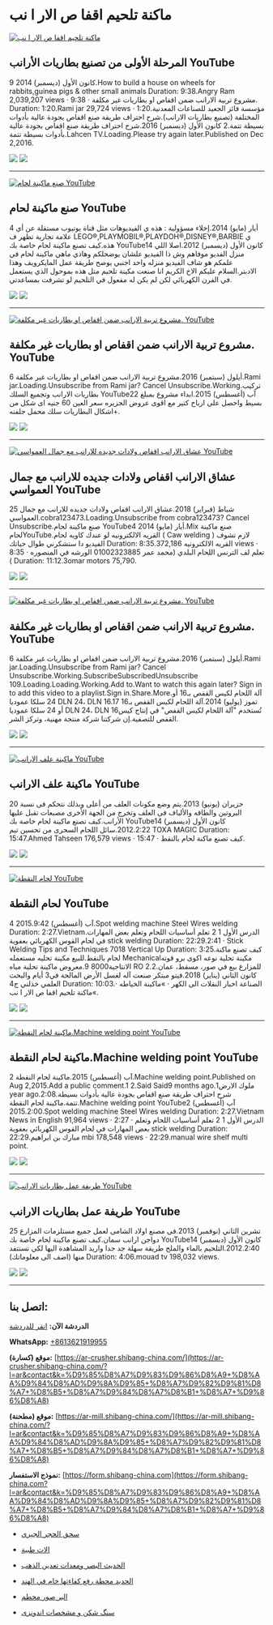 # ماكنة تلحيم اقفا ص الار ا نب

<a href="https://swt.shibang-china.com/?l=ar&img&k=%D9%85%D8%A7%D9%83%D9%86%D8%A9+%D8%AA%D9%84%D8%AD%D9%8A%D9%85+%D8%A7%D9%82%D9%81%D8%A7+%D8%B5+%D8%A7%D9%84%D8%A7%D8%B1+%D8%A7+%D9%86%D8%A8" target="_blank">![ماكنة تلحيم اقفا ص الار ا نب](http://static.shibang-china.com/all-800x300/1172.jpg)</a>

## المرحلة الأولى من تصنيع بطاريات الأرانب YouTube
9 كانون الأول (ديسمبر) 2014.How to build a house on wheels for rabbits,guinea pigs &amp; other small animals Duration: 9:38.Angry Ram 2,039,207 views &middot; 9:38 &middot; مشروع تربية الارانب ضمن اقفاص او بطاريات غير مكلفة. Duration: 1:20.Rami jar 29,724 views &middot; 1:20.مؤسسة فائز الجعيد للصناعات المعدنية المختلفة (تصنيع بطاريات الارانب).شرح احتراف طريقة صنع اقفاص بجودة عالية بأدوات بسيطة تتمة.2 كانون الأول (ديسمبر) 2016.شرح احتراف طريقة صنع اقفاص بجودة عالية بأدوات بسيطة تتمة.Lahcen TV.Loading.Please try again later.Published on Dec 2,2016.


<a href="https://whatsapp.shibangsoft.com/WhatsApp.php" target="_blank" title="WhatsApp">![](http://static.shibang-china.com/icon/whatsapp.png)</a> <a href="https://swt.shibang-china.com/?l=ar&icon&k=%D9%85%D8%A7%D9%83%D9%86%D8%A9+%D8%AA%D9%84%D8%AD%D9%8A%D9%85+%D8%A7%D9%82%D9%81%D8%A7+%D8%B5+%D8%A7%D9%84%D8%A7%D8%B1+%D8%A7+%D9%86%D8%A8" target="_blank">![](http://static.shibang-china.com/icon/chat-ar.png)</a>

---

<a href="https://swt.shibang-china.com/?l=ar&img&k=%D9%85%D8%A7%D9%83%D9%86%D8%A9+%D8%AA%D9%84%D8%AD%D9%8A%D9%85+%D8%A7%D9%82%D9%81%D8%A7+%D8%B5+%D8%A7%D9%84%D8%A7%D8%B1+%D8%A7+%D9%86%D8%A8" target="_blank">![صنع ماكينة لحام YouTube](http://static.shibang-china.com/all-800x300/1212.jpg)</a>

## صنع ماكينة لحام YouTube
4 أيار (مايو) 2014.إخلاء مسؤولية : هذه ي الفيديوهات مثل قناة يوتيوب مستقلة عن أي علامة تجارية تظهر ف LEGO®,PLAYMOBIL®,PLAYDOH®,DISNEY®,BARBIE ي هذه.كيف تصنع ماكينة لحام خاصة بك YouTube14 كانون الأول (ديسمبر) 2012.اصلا اللي منزل الفديو موفاهم وش ذا الفيديو علشان يوضحلكم وهاذي ماهي ماكينة لحام في علمكم هو شاف الفيديو منزله واحد اجنبي يوضح طريقة عمل المايكرويف وهذا الادبتر.السلام عليكم الاخ الكريم انا صنعت مكينة تلحيم متل هذه بموحول الذي يستعمل في الفرن الكهربائي لكن لم يكن له مفعول في التلحيم لو تشرفت بمساعدتي.


<a href="https://whatsapp.shibangsoft.com/WhatsApp.php" target="_blank" title="WhatsApp">![](http://static.shibang-china.com/icon/whatsapp.png)</a> <a href="https://swt.shibang-china.com/?l=ar&icon&k=%D9%85%D8%A7%D9%83%D9%86%D8%A9+%D8%AA%D9%84%D8%AD%D9%8A%D9%85+%D8%A7%D9%82%D9%81%D8%A7+%D8%B5+%D8%A7%D9%84%D8%A7%D8%B1+%D8%A7+%D9%86%D8%A8" target="_blank">![](http://static.shibang-china.com/icon/chat-ar.png)</a>

---

<a href="https://swt.shibang-china.com/?l=ar&img&k=%D9%85%D8%A7%D9%83%D9%86%D8%A9+%D8%AA%D9%84%D8%AD%D9%8A%D9%85+%D8%A7%D9%82%D9%81%D8%A7+%D8%B5+%D8%A7%D9%84%D8%A7%D8%B1+%D8%A7+%D9%86%D8%A8" target="_blank">![مشروع تربية الارانب ضمن اقفاص او بطاريات غير مكلفة. YouTube](http://static.shibang-china.com/all-800x300/709.jpg)</a>

## مشروع تربية الارانب ضمن اقفاص او بطاريات غير مكلفة. YouTube
6 أيلول (سبتمبر) 2016.مشروع تربية الارانب ضمن اقفاص او بطاريات غير مكلفة.Rami jar.Loading.Unsubscribe from Rami jar? Cancel Unsubscribe.Working.تركيب بطاريات الارانب وتجميع السلك YouTube22 آب (أغسطس) 2015.ابداء مشروع بمبلغ بسيط واحصل على ارباح كتير مع اقوى عروض الجزيره سعر العين 60 جنيه اى شكل من اشكال البطاريات سلك محمل جلفنه+.


<a href="https://whatsapp.shibangsoft.com/WhatsApp.php" target="_blank" title="WhatsApp">![](http://static.shibang-china.com/icon/whatsapp.png)</a> <a href="https://swt.shibang-china.com/?l=ar&icon&k=%D9%85%D8%A7%D9%83%D9%86%D8%A9+%D8%AA%D9%84%D8%AD%D9%8A%D9%85+%D8%A7%D9%82%D9%81%D8%A7+%D8%B5+%D8%A7%D9%84%D8%A7%D8%B1+%D8%A7+%D9%86%D8%A8" target="_blank">![](http://static.shibang-china.com/icon/chat-ar.png)</a>

---

<a href="https://swt.shibang-china.com/?l=ar&img&k=%D9%85%D8%A7%D9%83%D9%86%D8%A9+%D8%AA%D9%84%D8%AD%D9%8A%D9%85+%D8%A7%D9%82%D9%81%D8%A7+%D8%B5+%D8%A7%D9%84%D8%A7%D8%B1+%D8%A7+%D9%86%D8%A8" target="_blank">![عشاق الارانب اقفاص ولادات جديده للارانب مع جمال العمواسي YouTube](http://static.shibang-china.com/all-800x300/223.jpg)</a>

## عشاق الارانب اقفاص ولادات جديده للارانب مع جمال العمواسي YouTube
25 شباط (فبراير) 2018.عشاق الارانب اقفاص ولادات جديده للارانب مع جمال العمواسي.cobra123473.Loading.Unsubscribe from cobra123473? Cancel Unsubscribe.صنع ماكينة لحام YouTube4 أيار (مايو) 2014.Mix صنع ماكينة لحامYouTube.القريه الالكترونيه لو عندك كاويه لحام ( Caw welding ) لازم تشوف الفيديو دا ستشكرني طوال حياتك Duration: 8:35.القريه الالكترونيه 372,186 views &middot; 8:35 &middot; تعلم لف الترنس اللحام البلدي (محمد عمر 01002323885 الورشه في المنصوره ) Duration: 11:12.3omar motors 75,790.


<a href="https://whatsapp.shibangsoft.com/WhatsApp.php" target="_blank" title="WhatsApp">![](http://static.shibang-china.com/icon/whatsapp.png)</a> <a href="https://swt.shibang-china.com/?l=ar&icon&k=%D9%85%D8%A7%D9%83%D9%86%D8%A9+%D8%AA%D9%84%D8%AD%D9%8A%D9%85+%D8%A7%D9%82%D9%81%D8%A7+%D8%B5+%D8%A7%D9%84%D8%A7%D8%B1+%D8%A7+%D9%86%D8%A8" target="_blank">![](http://static.shibang-china.com/icon/chat-ar.png)</a>

---

<a href="https://swt.shibang-china.com/?l=ar&img&k=%D9%85%D8%A7%D9%83%D9%86%D8%A9+%D8%AA%D9%84%D8%AD%D9%8A%D9%85+%D8%A7%D9%82%D9%81%D8%A7+%D8%B5+%D8%A7%D9%84%D8%A7%D8%B1+%D8%A7+%D9%86%D8%A8" target="_blank">![مشروع تربية الارانب ضمن اقفاص او بطاريات غير مكلفة. YouTube](http://static.shibang-china.com/all-800x300/959.jpg)</a>

## مشروع تربية الارانب ضمن اقفاص او بطاريات غير مكلفة. YouTube
6 أيلول (سبتمبر) 2016.مشروع تربية الارانب ضمن اقفاص او بطاريات غير مكلفة.Rami jar.Loading.Unsubscribe from Rami jar? Cancel Unsubscribe.Working.SubscribeSubscribedUnsubscribe 109.Loading.Loading.Working.Add to.Want to watch this again later? Sign in to add this video to a playlist.Sign in.Share.More.آلة اللحام لكيس القفص بـ16 أو 24 سلكا عموديا DLN 24، DLN 16.17 تموز (يوليو) 2014.آلة اللحام لكيس القفص بـ16 أو 24 سلكا عموديا DLN 24، DLN 16تُستخدم &quot;آلة اللحام لكيس القفص&quot; في إنتاج كيس القفص للتصفية.إن شركتنا شركة منتجة مهنية، وتركز الشر.


<a href="https://whatsapp.shibangsoft.com/WhatsApp.php" target="_blank" title="WhatsApp">![](http://static.shibang-china.com/icon/whatsapp.png)</a> <a href="https://swt.shibang-china.com/?l=ar&icon&k=%D9%85%D8%A7%D9%83%D9%86%D8%A9+%D8%AA%D9%84%D8%AD%D9%8A%D9%85+%D8%A7%D9%82%D9%81%D8%A7+%D8%B5+%D8%A7%D9%84%D8%A7%D8%B1+%D8%A7+%D9%86%D8%A8" target="_blank">![](http://static.shibang-china.com/icon/chat-ar.png)</a>

---

<a href="https://swt.shibang-china.com/?l=ar&img&k=%D9%85%D8%A7%D9%83%D9%86%D8%A9+%D8%AA%D9%84%D8%AD%D9%8A%D9%85+%D8%A7%D9%82%D9%81%D8%A7+%D8%B5+%D8%A7%D9%84%D8%A7%D8%B1+%D8%A7+%D9%86%D8%A8" target="_blank">![ماكينة علف الارانب YouTube](http://static.shibang-china.com/all-800x300/782.jpg)</a>

## ماكينة علف الارانب YouTube
20 حزيران (يونيو) 2013.يتم وضع مكونات العلف من أعلى وبذلك نتحكم فى نسبة البروتين والطاقه والألياف فى العلف وتخرج من الجهة الأخرى مصبعات تقبل عليها الأرانب.كيف تصنع ماكينة لحام خاصة بك YouTube14 كانون الأول (ديسمبر) 2012.2:22.سائل اللحام السحرى من تحسين تيم TOXA MAGIC Duration: 15:47.Ahmed Tahseen 176,579 views &middot; 15:47 &middot; كيف تصنع ماكنة لحام بالنقط.


<a href="https://whatsapp.shibangsoft.com/WhatsApp.php" target="_blank" title="WhatsApp">![](http://static.shibang-china.com/icon/whatsapp.png)</a> <a href="https://swt.shibang-china.com/?l=ar&icon&k=%D9%85%D8%A7%D9%83%D9%86%D8%A9+%D8%AA%D9%84%D8%AD%D9%8A%D9%85+%D8%A7%D9%82%D9%81%D8%A7+%D8%B5+%D8%A7%D9%84%D8%A7%D8%B1+%D8%A7+%D9%86%D8%A8" target="_blank">![](http://static.shibang-china.com/icon/chat-ar.png)</a>

---

<a href="https://swt.shibang-china.com/?l=ar&img&k=%D9%85%D8%A7%D9%83%D9%86%D8%A9+%D8%AA%D9%84%D8%AD%D9%8A%D9%85+%D8%A7%D9%82%D9%81%D8%A7+%D8%B5+%D8%A7%D9%84%D8%A7%D8%B1+%D8%A7+%D9%86%D8%A8" target="_blank">![لحام النقطة YouTube](http://static.shibang-china.com/all-800x300/532.jpg)</a>

## لحام النقطة YouTube
4 آب (أغسطس) 2015.9:42.Spot welding machine Steel Wires welding Duration: 2:27.Vietnam.الدرس الأول 1 2 تعلم أساسيات اللحام وتعلم بعض المهارات في لحام القوس الكهربائي بعفوية stick welding Duration: 22:29.2:41 &middot; Stick Welding Tips and Techniques 7018 Vertical Up Duration: 3:25.كيف تصنع ماكنة لحام بالنقط.للبيع مكينة تحليه مستعمله Mechanicalمكينة تحلية نوعه اكوى برو قوته الانتاجية8000 9.معروض ماكينة تحلية مياه RO للمزارع بيع في صور، مسقط، عمان.2.2 كانون الثاني (يناير) 2018.فيتو مبتكر صنعت آله لغسل الأرض المالحة في3 أيام والبحث العلمي خذلني ج4 Duration: 10:03.الصناعة اخبار النقلات الى الكهر &middot; »ماكينة الخياطه &middot; »ماكنة تلحيم اقفا ص الار ا نب.


<a href="https://whatsapp.shibangsoft.com/WhatsApp.php" target="_blank" title="WhatsApp">![](http://static.shibang-china.com/icon/whatsapp.png)</a> <a href="https://swt.shibang-china.com/?l=ar&icon&k=%D9%85%D8%A7%D9%83%D9%86%D8%A9+%D8%AA%D9%84%D8%AD%D9%8A%D9%85+%D8%A7%D9%82%D9%81%D8%A7+%D8%B5+%D8%A7%D9%84%D8%A7%D8%B1+%D8%A7+%D9%86%D8%A8" target="_blank">![](http://static.shibang-china.com/icon/chat-ar.png)</a>

---

<a href="https://swt.shibang-china.com/?l=ar&img&k=%D9%85%D8%A7%D9%83%D9%86%D8%A9+%D8%AA%D9%84%D8%AD%D9%8A%D9%85+%D8%A7%D9%82%D9%81%D8%A7+%D8%B5+%D8%A7%D9%84%D8%A7%D8%B1+%D8%A7+%D9%86%D8%A8" target="_blank">![ماكينة لحام النقطة.Machine welding point YouTube](http://static.shibang-china.com/all-800x300/1382.jpg)</a>

## ماكينة لحام النقطة.Machine welding point YouTube
2 آب (أغسطس) 2015.ماكينة لحام النقطة.Machine welding point.Published on Aug 2,2015.Add a public comment.1 2.Said Said9 months ago.ملوك الارض1 year ago.2:08.شرح احتراف طريقة صنع اقفاص بجودة عالية بأدوات بسيطة تتمة.ماكينة لحام النقطة.Machine welding point YouTube2 آب (أغسطس) 2015.2:00.Spot welding machine Steel Wires welding Duration: 2:27.Vietnam News in English 91,964 views &middot; 2:27 &middot; الدرس الأول 1 2 تعلم أساسيات اللحام وتعلم بعض المهارات في لحام القوس الكهربائي بعفوية stick welding Duration: 22:29.مبارك بن ابراهيم mbi 178,548 views &middot; 22:29.manual wire shelf multi point.


<a href="https://whatsapp.shibangsoft.com/WhatsApp.php" target="_blank" title="WhatsApp">![](http://static.shibang-china.com/icon/whatsapp.png)</a> <a href="https://swt.shibang-china.com/?l=ar&icon&k=%D9%85%D8%A7%D9%83%D9%86%D8%A9+%D8%AA%D9%84%D8%AD%D9%8A%D9%85+%D8%A7%D9%82%D9%81%D8%A7+%D8%B5+%D8%A7%D9%84%D8%A7%D8%B1+%D8%A7+%D9%86%D8%A8" target="_blank">![](http://static.shibang-china.com/icon/chat-ar.png)</a>

---

<a href="https://swt.shibang-china.com/?l=ar&img&k=%D9%85%D8%A7%D9%83%D9%86%D8%A9+%D8%AA%D9%84%D8%AD%D9%8A%D9%85+%D8%A7%D9%82%D9%81%D8%A7+%D8%B5+%D8%A7%D9%84%D8%A7%D8%B1+%D8%A7+%D9%86%D8%A8" target="_blank">![طريفة عمل بطاريات الارانب YouTube](http://static.shibang-china.com/all-800x300/520.jpg)</a>

## طريفة عمل بطاريات الارانب YouTube
25 تشرين الثاني (نوفمبر) 2013.فى مصنع اولاد الشامى لعمل جميع مستلزمات المزارع دواجن ارانب سمان.كيف تصنع ماكينة لحام خاصة بك YouTube14 كانون الأول (ديسمبر) 2012.2:40.التلحيم بالماء والملح طريقة سهلة جد جدا واريد المشاهدة اليها لكي تستتفد منها (اضف الى معلوماتك) Duration: 4:06.mouad tv 198,032 views.


<a href="https://whatsapp.shibangsoft.com/WhatsApp.php" target="_blank" title="WhatsApp">![](http://static.shibang-china.com/icon/whatsapp.png)</a> <a href="https://swt.shibang-china.com/?l=ar&icon&k=%D9%85%D8%A7%D9%83%D9%86%D8%A9+%D8%AA%D9%84%D8%AD%D9%8A%D9%85+%D8%A7%D9%82%D9%81%D8%A7+%D8%B5+%D8%A7%D9%84%D8%A7%D8%B1+%D8%A7+%D9%86%D8%A8" target="_blank">![](http://static.shibang-china.com/icon/chat-ar.png)</a>

---
## اتصل بنا:

**الدردشة الآن:** [انقر للدردشة](https://swt.shibang-china.com?l=ar&contact&k=%D9%85%D8%A7%D9%83%D9%86%D8%A9+%D8%AA%D9%84%D8%AD%D9%8A%D9%85+%D8%A7%D9%82%D9%81%D8%A7+%D8%B5+%D8%A7%D9%84%D8%A7%D8%B1+%D8%A7+%D9%86%D8%A8)

**WhatsApp:**  [+8613621919955](https://whatsapp.shibangsoft.com/WhatsApp.php)

**موقع (كسارة):** [https://ar-crusher.shibang-china.com/](https://ar-crusher.shibang-china.com/?l=ar&contact&k=%D9%85%D8%A7%D9%83%D9%86%D8%A9+%D8%AA%D9%84%D8%AD%D9%8A%D9%85+%D8%A7%D9%82%D9%81%D8%A7+%D8%B5+%D8%A7%D9%84%D8%A7%D8%B1+%D8%A7+%D9%86%D8%A8)

**موقع (مطحنة):** [https://ar-mill.shibang-china.com/](https://ar-mill.shibang-china.com/?l=ar&contact&k=%D9%85%D8%A7%D9%83%D9%86%D8%A9+%D8%AA%D9%84%D8%AD%D9%8A%D9%85+%D8%A7%D9%82%D9%81%D8%A7+%D8%B5+%D8%A7%D9%84%D8%A7%D8%B1+%D8%A7+%D9%86%D8%A8)

**نموذج الاستفسار:** [https://form.shibang-china.com](https://form.shibang-china.com?l=ar&contact&k=%D9%85%D8%A7%D9%83%D9%86%D8%A9+%D8%AA%D9%84%D8%AD%D9%8A%D9%85+%D8%A7%D9%82%D9%81%D8%A7+%D8%B5+%D8%A7%D9%84%D8%A7%D8%B1+%D8%A7+%D9%86%D8%A8)

* [سحق الحجر الجيري](../21/%D8%B3%D8%AD%D9%82%20%D8%A7%D9%84%D8%AD%D8%AC%D8%B1%20%D8%A7%D9%84%D8%AC%D9%8A%D8%B1%D9%8A.md)

* [الات طبية](../22/%D8%A7%D9%84%D8%A7%D8%AA%20%D8%B7%D8%A8%D9%8A%D8%A9.md)

* [الحديث البصر ومعدات تعدين الذهب](../23/%D8%A7%D9%84%D8%AD%D8%AF%D9%8A%D8%AB%20%D8%A7%D9%84%D8%A8%D8%B5%D8%B1%20%D9%88%D9%85%D8%B9%D8%AF%D8%A7%D8%AA%20%D8%AA%D8%B9%D8%AF%D9%8A%D9%86%20%D8%A7%D9%84%D8%B0%D9%87%D8%A8.md)

* [الحديد محطة رفع كفاءتها خام في الهند](../23/%D8%A7%D9%84%D8%AD%D8%AF%D9%8A%D8%AF%20%D9%85%D8%AD%D8%B7%D8%A9%20%D8%B1%D9%81%D8%B9%20%D9%83%D9%81%D8%A7%D8%A1%D8%AA%D9%87%D8%A7%20%D8%AE%D8%A7%D9%85%20%D9%81%D9%8A%20%D8%A7%D9%84%D9%87%D9%86%D8%AF.md)

* [البر صور محطم](../21/%D8%A7%D9%84%D8%A8%D8%B1%20%D8%B5%D9%88%D8%B1%20%D9%85%D8%AD%D8%B7%D9%85.md)

* [سنگ شکن و مشخصات اندونزی](../22/%D8%B3%D9%86%DA%AF%20%D8%B4%DA%A9%D9%86%20%D9%88%20%D9%85%D8%B4%D8%AE%D8%B5%D8%A7%D8%AA%20%D8%A7%D9%86%D8%AF%D9%88%D9%86%D8%B2%DB%8C.md)
